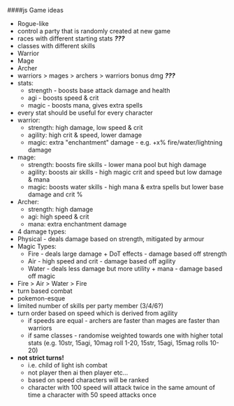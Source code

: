 ####js Game ideas

* Rogue-like
* control a party that is randomly created at new game
* races with different starting stats _**???**_
* classes with different skills
 * Warrior
 * Mage
 * Archer
* warriors > mages > archers > warriors bonus dmg  _**???**_
* stats:
  * strength - boosts base attack damage and health
  * agi - boosts speed & crit
  * magic  - boosts mana, gives extra spells
* every stat should be useful for every character
 * warrior:
    * strength: high damage, low speed & crit
    * agility: high crit & speed, lower damage
    * magic: extra "enchantment" damage - e.g. +x% fire/water/lightning damage
 * mage:
    * strength: boosts fire skills - lower mana pool but high damage
    * agility: boosts air skills - high magic crit and speed but low damage & mana
    * magic: boosts water skills -  high mana & extra spells but lower base damage and crit %
 * Archer:
    * strength: high damage
    * agi: high speed & crit
    * mana: extra enchantment damage
* 4 damage types:
 * Physical - deals damage based on strength, mitigated by armour
 * Magic Types:
    * Fire - deals large damage + DoT effects - damage based off strength
    * Air - high speed and crit - damage based off agility
    * Water - deals less damage but more utility + mana - damage based off magic
 * Fire > Air > Water > Fire
* turn based combat
 * pokemon-esque
 * limited number of skills per party member (3/4/6?)
 * turn order based on speed which is derived from agility
   * if speeds are equal - archers are faster than mages are faster than warriors
   * if same classes - randomise weighted towards one with higher total stats (e.g. 10str, 15agi, 10mag roll 1-20, 15str, 15agi, 15mag rolls 10-20)
 * **not strict turns!**
   * i.e. child of light ish combat
   * not player then ai then player etc...
   * based on speed characters will be ranked
   * character with 100 speed will attack twice in the same amount of time a character with 50 speed attacks once
